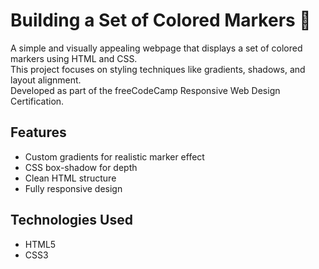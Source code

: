# Building a Set of Colored Markers 🎨

A simple and visually appealing webpage that displays a set of colored markers using HTML and CSS.  
This project focuses on styling techniques like gradients, shadows, and layout alignment.  
Developed as part of the freeCodeCamp Responsive Web Design Certification.

## Features
- Custom gradients for realistic marker effect
- CSS box-shadow for depth
- Clean HTML structure
- Fully responsive design

## Technologies Used
- HTML5
- CSS3

